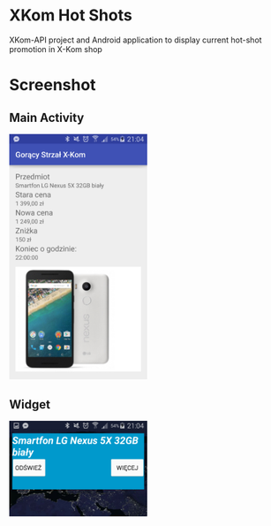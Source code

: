 <h1>XKom Hot Shots</h1>
<p>XKom-API project and Android application to display current hot-shot promotion in X-Kom shop</p>

# Screenshot
<h2>Main Activity</h2>
<img src="https://raw.githubusercontent.com/AdamTomaja/XKom-HotShots/master/XKomHotShotsAndroid/views/main.png" width="250px">
<br>
<h2>Widget</h2>
<img src="https://raw.githubusercontent.com/AdamTomaja/XKom-HotShots/master/XKomHotShotsAndroid/views/widget.png" width="250px">
 
